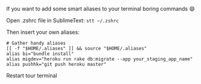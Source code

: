 If you want to add some smart aliases to your terminal boring commands :smile:

Open .zshrc file in SublimeText:
`stt ~/.zshrc`

Then insert your own aliases:
```
# Gather handy aliases
[[ -f "$HOME/.aliases" ]] && source "$HOME/.aliases"
alias bi="bundle install"
alias migdev="heroku run rake db:migrate --app your_staging_app_name"
alias pushhk="git push heroku master"
```

Restart tour terminal
